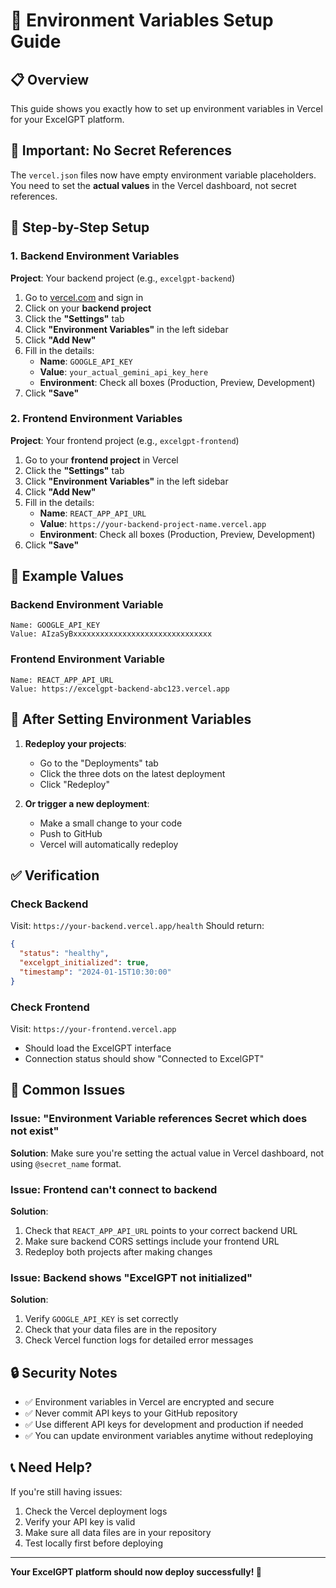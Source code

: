 # 🔑 Environment Variables Setup Guide

## 📋 Overview

This guide shows you exactly how to set up environment variables in Vercel for your ExcelGPT platform.

## 🚨 Important: No Secret References

The `vercel.json` files now have empty environment variable placeholders. You need to set the **actual values** in the Vercel dashboard, not secret references.

## 🔧 Step-by-Step Setup

### 1. Backend Environment Variables

**Project**: Your backend project (e.g., `excelgpt-backend`)

1. Go to [vercel.com](https://vercel.com) and sign in
2. Click on your **backend project**
3. Click the **"Settings"** tab
4. Click **"Environment Variables"** in the left sidebar
5. Click **"Add New"**
6. Fill in the details:
   - **Name**: `GOOGLE_API_KEY`
   - **Value**: `your_actual_gemini_api_key_here`
   - **Environment**: Check all boxes (Production, Preview, Development)
7. Click **"Save"**

### 2. Frontend Environment Variables

**Project**: Your frontend project (e.g., `excelgpt-frontend`)

1. Go to your **frontend project** in Vercel
2. Click the **"Settings"** tab
3. Click **"Environment Variables"** in the left sidebar
4. Click **"Add New"**
5. Fill in the details:
   - **Name**: `REACT_APP_API_URL`
   - **Value**: `https://your-backend-project-name.vercel.app`
   - **Environment**: Check all boxes (Production, Preview, Development)
6. Click **"Save"**

## 📝 Example Values

### Backend Environment Variable
```
Name: GOOGLE_API_KEY
Value: AIzaSyBxxxxxxxxxxxxxxxxxxxxxxxxxxxxxxx
```

### Frontend Environment Variable
```
Name: REACT_APP_API_URL
Value: https://excelgpt-backend-abc123.vercel.app
```

## 🔄 After Setting Environment Variables

1. **Redeploy your projects**:
   - Go to the "Deployments" tab
   - Click the three dots on the latest deployment
   - Click "Redeploy"

2. **Or trigger a new deployment**:
   - Make a small change to your code
   - Push to GitHub
   - Vercel will automatically redeploy

## ✅ Verification

### Check Backend
Visit: `https://your-backend.vercel.app/health`
Should return:
```json
{
  "status": "healthy",
  "excelgpt_initialized": true,
  "timestamp": "2024-01-15T10:30:00"
}
```

### Check Frontend
Visit: `https://your-frontend.vercel.app`
- Should load the ExcelGPT interface
- Connection status should show "Connected to ExcelGPT"

## 🚨 Common Issues

### Issue: "Environment Variable references Secret which does not exist"
**Solution**: Make sure you're setting the actual value in Vercel dashboard, not using `@secret_name` format.

### Issue: Frontend can't connect to backend
**Solution**: 
1. Check that `REACT_APP_API_URL` points to your correct backend URL
2. Make sure backend CORS settings include your frontend URL
3. Redeploy both projects after making changes

### Issue: Backend shows "ExcelGPT not initialized"
**Solution**:
1. Verify `GOOGLE_API_KEY` is set correctly
2. Check that your data files are in the repository
3. Check Vercel function logs for detailed error messages

## 🔒 Security Notes

- ✅ Environment variables in Vercel are encrypted and secure
- ✅ Never commit API keys to your GitHub repository
- ✅ Use different API keys for development and production if needed
- ✅ You can update environment variables anytime without redeploying

## 📞 Need Help?

If you're still having issues:
1. Check the Vercel deployment logs
2. Verify your API key is valid
3. Make sure all data files are in your repository
4. Test locally first before deploying

---

**Your ExcelGPT platform should now deploy successfully! 🚀**
